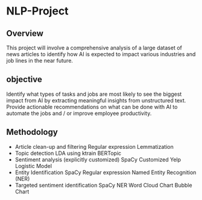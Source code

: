 # NLP-Project

## Overview
This project will involve a comprehensive analysis of a large dataset of news articles to identify how AI is expected to impact various industries and job lines in the near future.


## objective
Identify what types of tasks and jobs are most likely to see the biggest impact from AI by extracting meaningful insights from unstructured text. 
 Provide actionable recommendations on what can be done with AI to automate the jobs and / or improve employee productivity.

## Methodology

* Article clean-up and filtering
  Regular expression
  Lemmatization	
* Topic detection
  LDA using ktrain
  BERTopic
* Sentiment analysis (explicitly customized)
  SpaCy
  Customized Yelp Logistic Model
* Entity Identification
  SpaCy
  Regular expression
  Named Entity Recognition (NER)
* Targeted sentiment identification
  SpaCy
  NER
  Word Cloud Chart
  Bubble Chart
